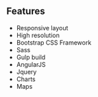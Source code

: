## Features
* Responsive layout
* High resolution
* Bootstrap CSS Framework
* Sass
* Gulp build
* AngularJS
* Jquery
* Charts
* Maps
